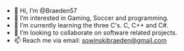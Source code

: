 - 👋 Hi, I’m @Braeden57
- 👀 I’m interested in Gaming, Soccer and programming.
- 🌱 I’m currently learning the three C's. C, C++ and C#.
- 💞️ I’m looking to collaborate on software related projects.
- 📫 Reach me via email: sowinskibraeden@gmail.com

<!---
Braeden57/Braeden57 is a ✨ special ✨ repository because its `README.md` (this file) appears on your GitHub profile.
You can click the Preview link to take a look at your changes.
--->
